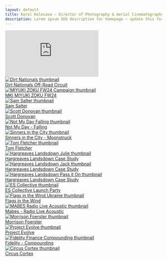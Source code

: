 ```yaml
---
layout: default
title: Karol Kolecava – Director of Photography & Aerial Cinematographer
description: Lorem ipsum SEO description for homepage – update this for best search visibility.
---
```


<div class="container mt-5 pt-5">

<div class="video-hero-container ratio ratio-16x9">
  <iframe
    src="https://www.youtube.com/embed/YOUR_VIDEO_ID?autoplay=1&mute=1&controls=0&showinfo=0&modestbranding=1&rel=0&loop=1&playlist=P56Fe2VRf5Y"
    frameborder="0"
    allow="autoplay; fullscreen"
    class="bg-iframe"
  ></iframe>
</div>

  <div class="row g-4 home-grid">
    <div class="col-md-4 project-tile">
      <a href="{{ site.baseurl }}/work/dirt-nationals/" class="project-overlay">
        <img src="{{ site.baseurl }}/assets/gifs/dirt_003.gif" class="img-fluid grid-image" alt="Dirt Nationals thumbnail">
          <div class="overlay">
            <span class="project-title">Dirt Nationals Off-Road Circuit</span>
          </div>
      </a>
    </div>
    <div class="col-md-4 project-tile">
      <a href="{{ site.baseurl }}/work/miyuki-zoku-fw24-campaign/" class="project-overlay">
        <img src="{{ site.baseurl }}/assets/gifs/mki_002.gif" class="img-fluid grid-image" alt="MIYUKI ZOKU FW24 Campaign thumbnail">
          <div class="overlay">
            <span class="project-title">MKI MIYUKI ZOKU FW24</span>
          </div>
      </a>
    </div>
    <div class="col-md-4 project-tile">
      <a href="{{ site.baseurl }}/work/sam-salter/" class="project-overlay">
        <img src="{{ site.baseurl }}/assets/gifs/dirt_003.gif" class="img-fluid grid-image" alt="Sam Salter thumbnail">
          <div class="overlay">
            <span class="project-title">Sam Salter</span>
          </div>
      </a>
    </div>
    <div class="col-md-4 project-tile">
      <a href="{{ site.baseurl }}/work/scott-donovan/" class="project-overlay">
        <img src="{{ site.baseurl }}/assets/gifs/dirt_003.gif" class="img-fluid grid-image" alt="Scott Donovan thumbnail">
          <div class="overlay">
            <span class="project-title">Scott Donovan</span>
          </div>
      </a>
    </div>
    <div class="col-md-4 project-tile">
      <a href="{{ site.baseurl }}/work/not-my-day-falling/" class="project-overlay">
        <img src="{{ site.baseurl }}/assets/gifs/dirt_003.gif" class="img-fluid grid-image" alt="Not My Day Falling thumbnail">
          <div class="overlay">
            <span class="project-title">Not My Day - Falling</span>
          </div>
      </a>
    </div>
    <div class="col-md-4 project-tile">
      <a href="{{ site.baseurl }}/work/sinners-in-the-city/" class="project-overlay">
        <img src="{{ site.baseurl }}/assets/gifs/dirt_003.gif" class="img-fluid grid-image" alt="Sinners in the City thumbnail">
          <div class="overlay">
            <span class="project-title">Sinners in the City - Moonstruck</span>
          </div>
      </a>
    </div>
    <div class="col-md-4 project-tile">
      <a href="{{ site.baseurl }}/work/tom-fletcher/" class="project-overlay">
        <img src="{{ site.baseurl }}/assets/gifs/dirt_003.gif" class="img-fluid grid-image" alt="Tom Fletcher thumbnail">
          <div class="overlay">
            <span class="project-title">Tom Fletcher</span>
          </div>
      </a>
    </div>
    <div class="col-md-4 project-tile">
      <a href="{{ site.baseurl }}/work/hargreaves-landsdown-julie/" class="project-overlay">
        <img src="{{ site.baseurl }}/assets/gifs/dirt_003.gif" class="img-fluid grid-image" alt="Hargreaves Landsdown Julie thumbnail">
          <div class="overlay">
            <span class="project-title">Hargreaves Landsdown Case Study</span>
          </div>
      </a>
    </div>
    <div class="col-md-4 project-tile">
      <a href="{{ site.baseurl }}/work/hargreaves-landsdown-jack/" class="project-overlay">
        <img src="{{ site.baseurl }}/assets/gifs/dirt_003.gif" class="img-fluid grid-image" alt="Hargreaves Landsdown Jack thumbnail">
          <div class="overlay">
            <span class="project-title">Hargreaves Landsdown Case Study</span>
          </div>
      </a>
    </div>
    <div class="col-md-4 project-tile">
      <a href="{{ site.baseurl }}/work/hargreaves-landsdown-pass-it-on/" class="project-overlay">
        <img src="{{ site.baseurl }}/assets/gifs/dirt_003.gif" class="img-fluid grid-image" alt="Hargreaves Landsdown Pass it On thumbnail">
          <div class="overlay">
            <span class="project-title">Hargreaves Landsdown Case Study</span>
          </div>
      </a>
    </div>
    <div class="col-md-4 project-tile">
      <a href="{{ site.baseurl }}/work/es-collective/" class="project-overlay">
        <img src="{{ site.baseurl }}/assets/gifs/dirt_003.gif" class="img-fluid grid-image" alt="ES Collective thumbnail">
          <div class="overlay">
            <span class="project-title">ES Collective Launch Party</span>
          </div>
      </a>
    </div>
    <div class="col-md-4 project-tile">
      <a href="{{ site.baseurl }}/work/flags-in-the-wind-ukraine/" class="project-overlay">
        <img src="{{ site.baseurl }}/assets/gifs/dirt_003.gif" class="img-fluid grid-image" alt="Flags in the Wind Ukraine thumbnail">
          <div class="overlay">
            <span class="project-title">Flags in the Wind</span>
          </div>
      </a>
    </div>
    <div class="col-md-4 project-tile">
      <a href="{{ site.baseurl }}/work/mabes-radio-live-acoustic/" class="project-overlay">
        <img src="{{ site.baseurl }}/assets/gifs/dirt_003.gif" class="img-fluid grid-image" alt="MABES Radio Live Acoustic thumbnail">
          <div class="overlay">
            <span class="project-title">Mabes - Radio Live Acoustic</span>
          </div>
      </a>
    </div>
    <div class="col-md-4 project-tile">
      <a href="{{ site.baseurl }}/work/morrison-foerster/" class="project-overlay">
        <img src="{{ site.baseurl }}/assets/gifs/dirt_003.gif" class="img-fluid grid-image" alt="Morrison Foerster thumbnail">
          <div class="overlay">
            <span class="project-title">Morrison Foerster</span>
          </div>
      </a>
    </div>
    <div class="col-md-4 project-tile">
      <a href="{{ site.baseurl }}/work/project-evolve/" class="project-overlay">
        <img src="{{ site.baseurl }}/assets/gifs/dirt_003.gif" class="img-fluid grid-image" alt="Project Evolve thumbnail">
          <div class="overlay">
            <span class="project-title">Project Evolve</span>
          </div>
      </a>
    </div>
    <div class="col-md-4 project-tile">
      <a href="{{ site.baseurl }}/work/fidelity-finance-compounding/" class="project-overlay">
        <img src="{{ site.baseurl }}/assets/gifs/dirt_003.gif" class="img-fluid grid-image" alt="Fidelity Finance Compounding thumbnail">
          <div class="overlay">
            <span class="project-title">Fidelity - Compounding</span>
          </div>
      </a>
    </div>
    <div class="col-md-4 project-tile">
      <a href="{{ site.baseurl }}/work/circus-cortex/" class="project-overlay">
        <img src="{{ site.baseurl }}/assets/gifs/cortex_010.gif" class="img-fluid grid-image" alt="Circus Cortex thumbnail">
          <div class="overlay">
            <span class="project-title">Circus Cortex</span>
          </div>
      </a>
    </div>
  </div>
</div>
